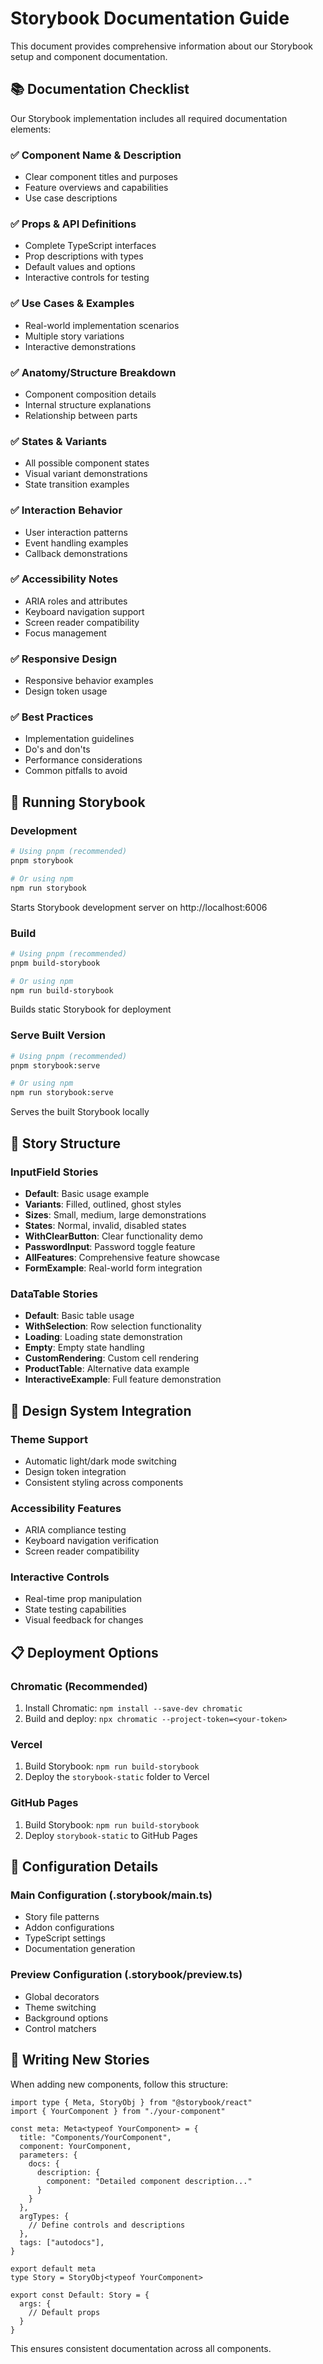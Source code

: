 # Storybook Documentation Guide

This document provides comprehensive information about our Storybook setup and component documentation.

## 📚 Documentation Checklist

Our Storybook implementation includes all required documentation elements:

### ✅ Component Name & Description
- Clear component titles and purposes
- Feature overviews and capabilities
- Use case descriptions

### ✅ Props & API Definitions
- Complete TypeScript interfaces
- Prop descriptions with types
- Default values and options
- Interactive controls for testing

### ✅ Use Cases & Examples
- Real-world implementation scenarios
- Multiple story variations
- Interactive demonstrations

### ✅ Anatomy/Structure Breakdown
- Component composition details
- Internal structure explanations
- Relationship between parts

### ✅ States & Variants
- All possible component states
- Visual variant demonstrations
- State transition examples

### ✅ Interaction Behavior
- User interaction patterns
- Event handling examples
- Callback demonstrations

### ✅ Accessibility Notes
- ARIA roles and attributes
- Keyboard navigation support
- Screen reader compatibility
- Focus management

### ✅ Responsive Design
- Responsive behavior examples
- Design token usage

### ✅ Best Practices
- Implementation guidelines
- Do's and don'ts
- Performance considerations
- Common pitfalls to avoid

## 🚀 Running Storybook

### Development
```bash
# Using pnpm (recommended)
pnpm storybook

# Or using npm
npm run storybook
```
Starts Storybook development server on http://localhost:6006

### Build
```bash
# Using pnpm (recommended)
pnpm build-storybook

# Or using npm
npm run build-storybook
```
Builds static Storybook for deployment

### Serve Built Version
```bash
# Using pnpm (recommended)
pnpm storybook:serve

# Or using npm
npm run storybook:serve
```
Serves the built Storybook locally

## 📖 Story Structure

### InputField Stories
- **Default**: Basic usage example
- **Variants**: Filled, outlined, ghost styles
- **Sizes**: Small, medium, large demonstrations
- **States**: Normal, invalid, disabled states
- **WithClearButton**: Clear functionality demo
- **PasswordInput**: Password toggle feature
- **AllFeatures**: Comprehensive feature showcase
- **FormExample**: Real-world form integration

### DataTable Stories
- **Default**: Basic table usage
- **WithSelection**: Row selection functionality
- **Loading**: Loading state demonstration
- **Empty**: Empty state handling
- **CustomRendering**: Custom cell rendering
- **ProductTable**: Alternative data example
- **InteractiveExample**: Full feature demonstration

## 🎨 Design System Integration

### Theme Support
- Automatic light/dark mode switching
- Design token integration
- Consistent styling across components

### Accessibility Features
- ARIA compliance testing
- Keyboard navigation verification
- Screen reader compatibility

### Interactive Controls
- Real-time prop manipulation
- State testing capabilities
- Visual feedback for changes

## 📋 Deployment Options

### Chromatic (Recommended)
1. Install Chromatic: `npm install --save-dev chromatic`
2. Build and deploy: `npx chromatic --project-token=<your-token>`

### Vercel
1. Build Storybook: `npm run build-storybook`
2. Deploy the `storybook-static` folder to Vercel

### GitHub Pages
1. Build Storybook: `npm run build-storybook`
2. Deploy `storybook-static` to GitHub Pages

## 🔧 Configuration Details

### Main Configuration (.storybook/main.ts)
- Story file patterns
- Addon configurations
- TypeScript settings
- Documentation generation

### Preview Configuration (.storybook/preview.ts)
- Global decorators
- Theme switching
- Background options
- Control matchers

## 📝 Writing New Stories

When adding new components, follow this structure:

```tsx
import type { Meta, StoryObj } from "@storybook/react"
import { YourComponent } from "./your-component"

const meta: Meta<typeof YourComponent> = {
  title: "Components/YourComponent",
  component: YourComponent,
  parameters: {
    docs: {
      description: {
        component: "Detailed component description..."
      }
    }
  },
  argTypes: {
    // Define controls and descriptions
  },
  tags: ["autodocs"],
}

export default meta
type Story = StoryObj<typeof YourComponent>

export const Default: Story = {
  args: {
    // Default props
  }
}
```

This ensures consistent documentation across all components.
